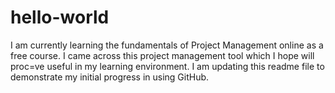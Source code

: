 # hello-world
I am currently learning the fundamentals of Project Management online as a free course.
I came across this project management tool which I hope will proc=ve useful in my learning environment.
I am updating this readme file to demonstrate my initial progress in using GitHub.
